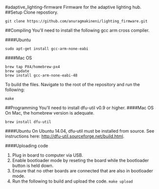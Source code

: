#adaptive_lighting-firmware
Firmware for the adaptive lighting hub.
##Setup
 Clone repostiory. 
```
git clone https://github.com/anuragmakineni/lighting_firmware.git
```
##Compiling
You'll need to install the following gcc arm cross compiler.

####Ubuntu
```
sudo apt-get install gcc-arm-none-eabi
```

####Mac OS
```
brew tap PX4/homebrew-px4
brew update
brew install gcc-arm-none-eabi-48
```

To build the files. Navigate to the root of the repository and run the following:
```
make
```
##Programming
You'll need to install dfu-util v0.9 or higher. 
####Mac OS
On Mac, the homebrew version is adequate. 
```
brew install dfu-util
```
####Ubuntu
On Ubuntu 14.04, dfu-util must be installed from source. See instructions here: http://dfu-util.sourceforge.net/build.html.

####Uploading code

1. Plug in board to computer via USB.
2. Enable bootloader mode by reseting the board while the bootloader button is held down.
3. Ensure that no other boards are connected that are also in bootloader mode.
4. Run the following to build and upload the code. ```make upload```
